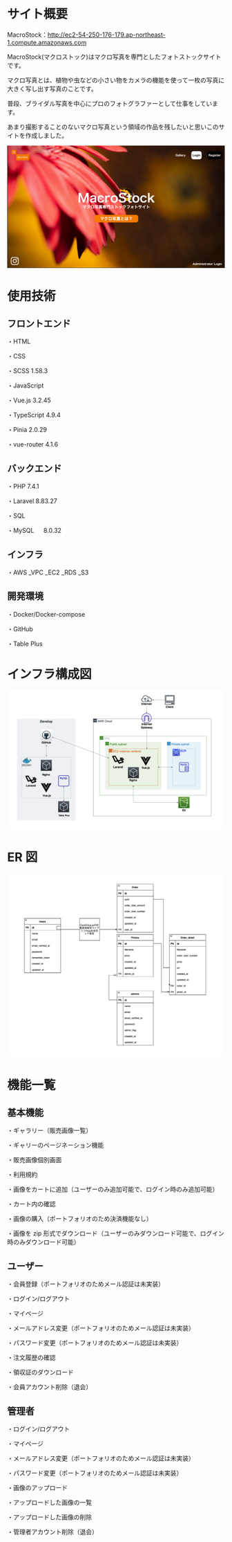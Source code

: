 # サイト概要

MacroStock：http://ec2-54-250-176-179.ap-northeast-1.compute.amazonaws.com

MacroStock(マクロストック)はマクロ写真を専門としたフォトストックサイトです。

マクロ写真とは、植物や虫などの小さい物をカメラの機能を使って一枚の写真に大きく写し出す写真のことです。

普段、ブライダル写真を中心にプロのフォトグラファーとして仕事をしています。

あまり撮影することのないマクロ写真という領域の作品を残したいと思いこのサイトを作成しました。

![](https://github.com/webyoshinobu/macrostock_laravel_vue/blob/5a769de6d02711b8a0ae4adfd5d0cbcad267ec21/top_screenshot.png)

# 使用技術

## フロントエンド

・HTML

・CSS

・SCSS 1.58.3

・JavaScript

・Vue.js 3.2.45

・TypeScript 4.9.4

・Pinia 2.0.29

・vue-router 4.1.6

## バックエンド

・PHP 7.4.1

・Laravel 8.83.27

・SQL

・MySQL 　 8.0.32

## インフラ

・AWS
\_VPC
\_EC2
\_RDS
\_S3

## 開発環境

・Docker/Docker-compose

・GitHub

・Table Plus

# インフラ構成図

![](https://github.com/webyoshinobu/macrostock_laravel_vue/blob/753c7e01dc20de7369e185c1899fbc77b67e4f13/aws_diagram.png)

# ER 図

![](https://github.com/webyoshinobu/macrostock_laravel_vue/blob/3d3a02385e8d3de1949d42f902a5bd2f2c9ebfaa/er.png)

# 機能一覧

## 基本機能

・ギャラリー（販売画像一覧）

・ギャリーのページネーション機能

・販売画像個別画面

・利用規約

・画像をカートに追加（ユーザーのみ追加可能で、ログイン時のみ追加可能）

・カート内の確認

・画像の購入（ポートフォリオのため決済機能なし）

・画像を zip 形式でダウンロード（ユーザーのみダウンロード可能で、ログイン時のみダウンロード可能）

## ユーザー

・会員登録（ポートフォリオのためメール認証は未実装）

・ログイン/ログアウト

・マイページ

・メールアドレス変更（ポートフォリオのためメール認証は未実装）

・パスワード変更（ポートフォリオのためメール認証は未実装）

・注文履歴の確認

・領収証のダウンロード

・会員アカウント削除（退会）

## 管理者

・ログイン/ログアウト

・マイページ

・メールアドレス変更（ポートフォリオのためメール認証は未実装）

・パスワード変更（ポートフォリオのためメール認証は未実装）

・画像のアップロード

・アップロードした画像の一覧

・アップロードした画像の削除

・管理者アカウント削除（退会）
